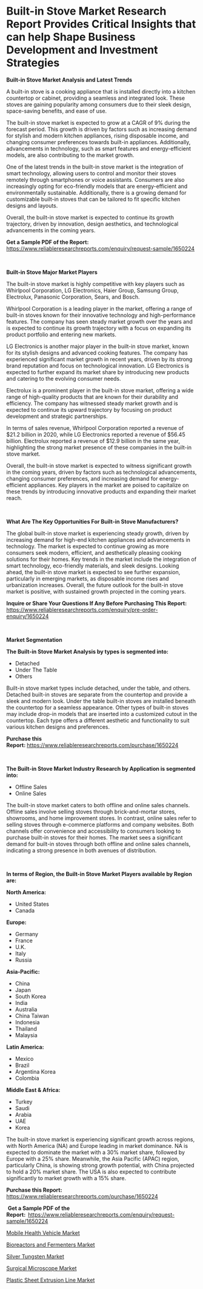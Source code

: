 <p><h1>Built-in Stove Market Research Report Provides Critical Insights that can help Shape Business Development and Investment Strategies</h1></p><p><strong>Built-in Stove Market Analysis and Latest Trends</strong></p>
<p><p>A built-in stove is a cooking appliance that is installed directly into a kitchen countertop or cabinet, providing a seamless and integrated look. These stoves are gaining popularity among consumers due to their sleek design, space-saving benefits, and ease of use.</p><p>The built-in stove market is expected to grow at a CAGR of 9% during the forecast period. This growth is driven by factors such as increasing demand for stylish and modern kitchen appliances, rising disposable income, and changing consumer preferences towards built-in appliances. Additionally, advancements in technology, such as smart features and energy-efficient models, are also contributing to the market growth.</p><p>One of the latest trends in the built-in stove market is the integration of smart technology, allowing users to control and monitor their stoves remotely through smartphones or voice assistants. Consumers are also increasingly opting for eco-friendly models that are energy-efficient and environmentally sustainable. Additionally, there is a growing demand for customizable built-in stoves that can be tailored to fit specific kitchen designs and layouts.</p><p>Overall, the built-in stove market is expected to continue its growth trajectory, driven by innovation, design aesthetics, and technological advancements in the coming years.</p></p>
<p><strong>Get a Sample PDF of the Report:&nbsp;</strong> <a href="https://www.reliableresearchreports.com/enquiry/request-sample/1650224">https://www.reliableresearchreports.com/enquiry/request-sample/1650224</a></p>
<p>&nbsp;</p>
<p><strong>Built-in Stove Major Market Players</strong></p>
<p><p>The built-in stove market is highly competitive with key players such as Whirlpool Corporation, LG Electronics, Haier Group, Samsung Group, Electrolux, Panasonic Corporation, Sears, and Bosch. </p><p>Whirlpool Corporation is a leading player in the market, offering a range of built-in stoves known for their innovative technology and high-performance features. The company has seen steady market growth over the years and is expected to continue its growth trajectory with a focus on expanding its product portfolio and entering new markets.</p><p>LG Electronics is another major player in the built-in stove market, known for its stylish designs and advanced cooking features. The company has experienced significant market growth in recent years, driven by its strong brand reputation and focus on technological innovation. LG Electronics is expected to further expand its market share by introducing new products and catering to the evolving consumer needs.</p><p>Electrolux is a prominent player in the built-in stove market, offering a wide range of high-quality products that are known for their durability and efficiency. The company has witnessed steady market growth and is expected to continue its upward trajectory by focusing on product development and strategic partnerships.</p><p>In terms of sales revenue, Whirlpool Corporation reported a revenue of $21.2 billion in 2020, while LG Electronics reported a revenue of $56.45 billion. Electrolux reported a revenue of $12.9 billion in the same year, highlighting the strong market presence of these companies in the built-in stove market.</p><p>Overall, the built-in stove market is expected to witness significant growth in the coming years, driven by factors such as technological advancements, changing consumer preferences, and increasing demand for energy-efficient appliances. Key players in the market are poised to capitalize on these trends by introducing innovative products and expanding their market reach.</p></p>
<p>&nbsp;</p>
<p><strong>What Are The Key Opportunities For Built-in Stove Manufacturers?</strong></p>
<p><p>The global built-in stove market is experiencing steady growth, driven by increasing demand for high-end kitchen appliances and advancements in technology. The market is expected to continue growing as more consumers seek modern, efficient, and aesthetically pleasing cooking solutions for their homes. Key trends in the market include the integration of smart technology, eco-friendly materials, and sleek designs. Looking ahead, the built-in stove market is expected to see further expansion, particularly in emerging markets, as disposable income rises and urbanization increases. Overall, the future outlook for the built-in stove market is positive, with sustained growth projected in the coming years.</p></p>
<p><strong>Inquire or Share Your Questions If Any Before Purchasing This Report:</strong> <a href="https://www.reliableresearchreports.com/enquiry/pre-order-enquiry/1650224">https://www.reliableresearchreports.com/enquiry/pre-order-enquiry/1650224</a></p>
<p>&nbsp;</p>
<p><strong>Market Segmentation</strong></p>
<p><strong>The Built-in Stove Market Analysis by types is segmented into:</strong></p>
<p><ul><li>Detached</li><li>Under The Table</li><li>Others</li></ul></p>
<p><p>Built-in stove market types include detached, under the table, and others. Detached built-in stoves are separate from the countertop and provide a sleek and modern look. Under the table built-in stoves are installed beneath the countertop for a seamless appearance. Other types of built-in stoves may include drop-in models that are inserted into a customized cutout in the countertop. Each type offers a different aesthetic and functionality to suit various kitchen designs and preferences.</p></p>
<p><strong>Purchase this Report:&nbsp;</strong><a href="https://www.reliableresearchreports.com/purchase/1650224">https://www.reliableresearchreports.com/purchase/1650224</a></p>
<p>&nbsp;</p>
<p><strong>The Built-in Stove Market Industry Research by Application is segmented into:</strong></p>
<p><ul><li>Offline Sales</li><li>Online Sales</li></ul></p>
<p><p>The built-in stove market caters to both offline and online sales channels. Offline sales involve selling stoves through brick-and-mortar stores, showrooms, and home improvement stores. In contrast, online sales refer to selling stoves through e-commerce platforms and company websites. Both channels offer convenience and accessibility to consumers looking to purchase built-in stoves for their homes. The market sees a significant demand for built-in stoves through both offline and online sales channels, indicating a strong presence in both avenues of distribution.</p></p>
<p>&nbsp;</p>
<p><strong>In terms of Region, the Built-in Stove Market Players available by Region are:</strong></p>
<p>
    <p> <strong> North America: </strong>
        <ul>
            <li>United States</li>
            <li>Canada</li>
        </ul>
        </p> 
    <p> <strong> Europe: </strong>
        <ul>
            <li>Germany</li>
            <li>France</li>
            <li>U.K.</li>
            <li>Italy</li>
            <li>Russia</li>
        </ul>
        </p> 
    <p> <strong> Asia-Pacific: </strong>
        <ul>
            <li>China</li>
            <li>Japan</li>
            <li>South Korea</li>
            <li>India</li>
            <li>Australia</li>
            <li>China Taiwan</li>
            <li>Indonesia</li>
            <li>Thailand</li>
            <li>Malaysia</li>
        </ul>
        </p> 
    <p> <strong> Latin America: </strong>
        <ul>
            <li>Mexico</li>
            <li>Brazil</li>
            <li>Argentina Korea</li>
            <li>Colombia</li>
        </ul>
        </p> 
    <p> <strong> Middle East & Africa: </strong>
        <ul>
            <li>Turkey</li>
            <li>Saudi</li>
            <li>Arabia</li>
            <li>UAE</li>
            <li>Korea</li>
        </ul>
    </p>
    </p>
<p><p>The built-in stove market is experiencing significant growth across regions, with North America (NA) and Europe leading in market dominance. NA is expected to dominate the market with a 30% market share, followed by Europe with a 25% share. Meanwhile, the Asia Pacific (APAC) region, particularly China, is showing strong growth potential, with China projected to hold a 20% market share. The USA is also expected to contribute significantly to market growth with a 15% share.</p></p>
<p><strong>Purchase this Report: </strong><a href="https://www.reliableresearchreports.com/purchase/1650224">https://www.reliableresearchreports.com/purchase/1650224</a></p>
<p>&nbsp;<strong>Get a Sample PDF of the Report:&nbsp;&nbsp;</strong><a href="https://www.reliableresearchreports.com/enquiry/request-sample/1650224">https://www.reliableresearchreports.com/enquiry/request-sample/1650224</a></p>
<p><strong></strong></p>
<p><p><a href="https://medium.com/p/e831cbe6cf3f/edit">Mobile Health Vehicle Market</a></p><p><a href="https://medium.com/@laurenglover76/bioreactors-and-fermenters-market-competitive-analysis-market-trends-and-forecast-to-2031-6ad484f9e728">Bioreactors and Fermenters Market</a></p><p><a href="https://issuu.com/reportprime-2/docs/silver-tungsten-market-size-2030.pptx">Silver Tungsten Market</a></p><p><a href="https://medium.com/@laurenglover76/surgical-microscope-market-analysis-its-cagr-market-segmentation-and-global-industry-overview-b5d4c06a9089">Surgical Microscope Market</a></p><p><a href="https://issuu.com/reportprime-2/docs/plastic-sheet-extrusion-line-market-size-2030.pptx">Plastic Sheet Extrusion Line Market</a></p></p>